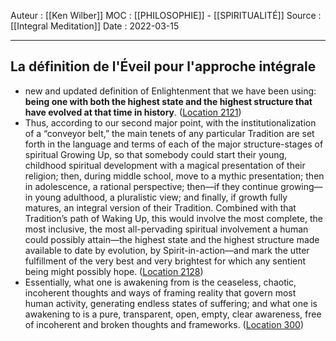 Auteur : [[Ken Wilber]]
MOC :  [[PHILOSOPHIE]] - [[SPIRITUALITÉ]] 
Source : [[Integral Meditation]]
Date : 2022-03-15
***

## La définition de l'Éveil pour l'approche intégrale 
- new and updated definition of Enlightenment that we have been using: **being one with both the highest state and the highest structure that have evolved at that time in history**. ([Location 2121](https://readwise.io/to_kindle?action=open&asin=B01BMYXTU0&location=2121))
- Thus, according to our second major point, with the institutionalization of a “conveyor belt,” the main tenets of any particular Tradition are set forth in the language and terms of each of the major structure-stages of spiritual Growing Up, so that somebody could start their young, childhood spiritual development with a magical presentation of their religion; then, during middle school, move to a mythic presentation; then in adolescence, a rational perspective; then—if they continue growing—in young adulthood, a pluralistic view; and finally, if growth fully matures, an integral version of their Tradition. Combined with that Tradition’s path of Waking Up, this would involve the most complete, the most inclusive, the most all-pervading spiritual involvement a human could possibly attain—the highest state and the highest structure made available to date by evolution, by Spirit-in-action—and mark the utter fulfillment of the very best and very brightest for which any sentient being might possibly hope. ([Location 2128](https://readwise.io/to_kindle?action=open&asin=B01BMYXTU0&location=2128))
- Essentially, what one is awakening from is the ceaseless, chaotic, incoherent thoughts and ways of framing reality that govern most human activity, generating endless states of suffering; and what one is awakening to is a pure, transparent, open, empty, clear awareness, free of incoherent and broken thoughts and frameworks. ([Location 300](https://readwise.io/to_kindle?action=open&asin=B01BMYXTU0&location=300))